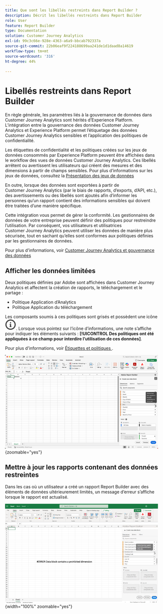 ```yaml
---
title: Que sont les libellés restreints dans Report Builder ?
description: Décrit les libellés restreints dans Report Builder
role: User
feature: Report Builder
type: Documentation
solution: Customer Journey Analytics
exl-id: 99c3c66e-928e-4363-a6a9-bbcab792337a
source-git-commit: 22b06eaf9f224188699aa241de1d1daad8a14619
workflow-type: tm+mt
source-wordcount: '316'
ht-degree: 44%

---
```


# Libellés restreints dans Report Builder

En règle générale, les paramètres liés à la gouvernance de données dans Customer Journey Analytics sont hérités d’Experience Platform. L’intégration entre la gouvernance des données Customer Journey Analytics et Experience Platform permet l’étiquetage des données Customer Journey Analytics sensibles et l’application des politiques de confidentialité.

Les étiquettes de confidentialité et les politiques créées sur les jeux de données consommés par Experience Platform peuvent être affichées dans le workflow des vues de données Customer Journey Analytics. Ces libellés arrêtent ou avertissent les utilisateurs qui créent des mesures et des dimensions à partir de champs sensibles. Pour plus d’informations sur les jeux de données, consultez la [Présentation des jeux de données](https://experienceleague.adobe.com/fr/docs/experience-platform/catalog/datasets/overview)

En outre, lorsque des données sont exportées à partir de Customer Journey Analytics (par le biais de rapports, d’exports, d’API, etc.), des avertissements ou des libellés sont ajoutés afin d’informer les personnes qu’un rapport contient des informations sensibles qui doivent être traitées d’une manière spécifique.

Cette intégration vous permet de gérer la conformité. Les gestionnaires de données de votre entreprise peuvent définir des politiques pour restreindre l’utilisation. Par conséquent, vos utilisateurs et utilisatrices Customer Journey Analytics peuvent utiliser les données de manière plus sécurisée, tout en sachant qu’elles sont conformes aux politiques définies par les gestionnaires de données.

Pour plus d’informations, voir [Customer Journey Analytics et gouvernance des données](https://experienceleague.adobe.com/en/docs/analytics-platform/using/cja-privacy/privacy-overview)

## Afficher les données limitées

Deux politiques définies par Adobe sont affichées dans Customer Journey Analytics et affectent la création de rapports, le téléchargement et le partage :

* Politique Application d’Analytics
* Politique Application du téléchargement

Les composants soumis à ces politiques sont grisés et possèdent une icône ![InfoOutline](/help/assets/icons/InfoOutline.svg). Lorsque vous pointez sur l’icône d’informations, une note s’affiche pour indiquer les éléments suivants : **[!UICONTROL Des politiques ont été appliquées à ce champ pour interdire l’utilisation de ces données]**.

Pour plus d’informations, voir [&#x200B; Étiquettes et politiques &#x200B;](https://experienceleague.adobe.com/en/docs/analytics-platform/using/cja-dataviews/data-governance).


![Note de politique indiquant l’utilisation interdite des données.](assets/restricted-label.png){zoomable="yes"}


## Mettre à jour les rapports contenant des données restreintes

Dans les cas où un utilisateur a créé un rapport Report Builder avec des éléments de données ultérieurement limités, un message d’erreur s’affiche lorsque le rapport est actualisé.

![Message d’erreur affiché après la restriction ultérieure des éléments de données.](assets/error-restricted-data.png){width="100%" zoomable="yes"}

